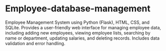 # Employee-database-management
Employee Management System using Python (Flask), HTML, CSS, and SQLite.  Provides a user-friendly web interface for managing employee data, including adding new employees, viewing employee lists, searching by name or department, updating salaries, and deleting records.  Includes data validation and error handling.
